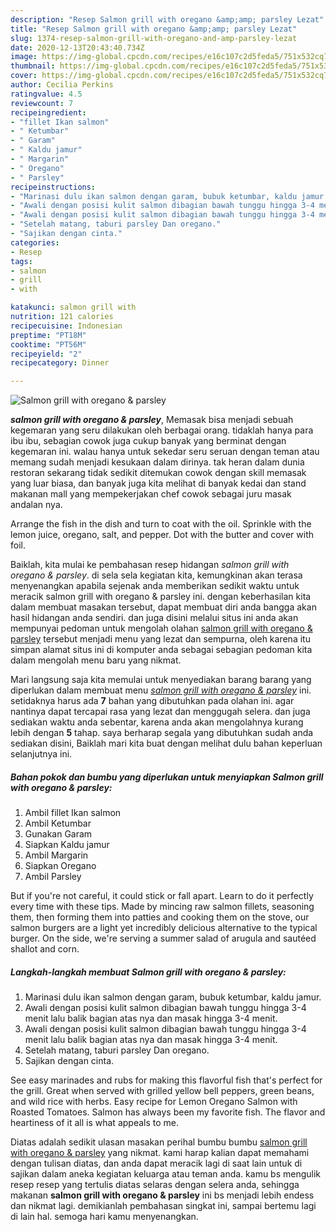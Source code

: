 ```yaml
---
description: "Resep Salmon grill with oregano &amp;amp; parsley Lezat"
title: "Resep Salmon grill with oregano &amp;amp; parsley Lezat"
slug: 1374-resep-salmon-grill-with-oregano-and-amp-parsley-lezat
date: 2020-12-13T20:43:40.734Z
image: https://img-global.cpcdn.com/recipes/e16c107c2d5feda5/751x532cq70/salmon-grill-with-oregano-parsley-foto-resep-utama.jpg
thumbnail: https://img-global.cpcdn.com/recipes/e16c107c2d5feda5/751x532cq70/salmon-grill-with-oregano-parsley-foto-resep-utama.jpg
cover: https://img-global.cpcdn.com/recipes/e16c107c2d5feda5/751x532cq70/salmon-grill-with-oregano-parsley-foto-resep-utama.jpg
author: Cecilia Perkins
ratingvalue: 4.5
reviewcount: 7
recipeingredient:
- "fillet Ikan salmon"
- " Ketumbar"
- " Garam"
- " Kaldu jamur"
- " Margarin"
- " Oregano"
- " Parsley"
recipeinstructions:
- "Marinasi dulu ikan salmon dengan garam, bubuk ketumbar, kaldu jamur."
- "Awali dengan posisi kulit salmon dibagian bawah tunggu hingga 3-4 menit lalu balik bagian atas nya dan masak hingga 3-4 menit."
- "Awali dengan posisi kulit salmon dibagian bawah tunggu hingga 3-4 menit lalu balik bagian atas nya dan masak hingga 3-4 menit."
- "Setelah matang, taburi parsley Dan oregano."
- "Sajikan dengan cinta."
categories:
- Resep
tags:
- salmon
- grill
- with

katakunci: salmon grill with 
nutrition: 121 calories
recipecuisine: Indonesian
preptime: "PT18M"
cooktime: "PT56M"
recipeyield: "2"
recipecategory: Dinner

---
```



![Salmon grill with oregano &amp; parsley](https://img-global.cpcdn.com/recipes/e16c107c2d5feda5/751x532cq70/salmon-grill-with-oregano-parsley-foto-resep-utama.jpg)

<b><i>salmon grill with oregano &amp; parsley</i></b>, Memasak bisa menjadi sebuah kegemaran yang seru dilakukan oleh berbagai orang. tidaklah hanya para ibu ibu, sebagian cowok juga cukup banyak yang berminat dengan kegemaran ini. walau hanya untuk sekedar seru seruan dengan teman atau memang sudah menjadi kesukaan dalam dirinya. tak heran dalam dunia restoran sekarang tidak sedikit ditemukan cowok dengan skill memasak yang luar biasa, dan banyak juga kita melihat di banyak kedai dan stand makanan mall yang mempekerjakan chef cowok sebagai juru masak andalan nya.

Arrange the fish in the dish and turn to coat with the oil. Sprinkle with the lemon juice, oregano, salt, and pepper. Dot with the butter and cover with foil.

Baiklah, kita mulai ke pembahasan resep hidangan <i>salmon grill with oregano &amp; parsley</i>. di sela sela kegiatan kita, kemungkinan akan terasa menyenangkan apabila sejenak anda memberikan sedikit waktu untuk meracik salmon grill with oregano &amp; parsley ini. dengan keberhasilan kita dalam membuat masakan tersebut, dapat membuat diri anda bangga akan hasil hidangan anda sendiri. dan juga disini melalui situs ini anda akan mempunyai pedoman untuk mengolah olahan <u>salmon grill with oregano &amp; parsley</u> tersebut menjadi menu yang lezat dan sempurna, oleh karena itu simpan alamat situs ini di komputer anda sebagai sebagian pedoman kita dalam mengolah menu baru yang nikmat.


Mari langsung saja kita memulai untuk menyediakan barang barang yang diperlukan dalam membuat menu <u><i>salmon grill with oregano &amp; parsley</i></u> ini. setidaknya harus ada <b>7</b> bahan yang dibutuhkan pada olahan ini. agar nantinya dapat tercapai rasa yang lezat dan menggugah selera. dan juga sediakan waktu anda sebentar, karena anda akan mengolahnya kurang lebih dengan <b>5</b> tahap. saya berharap segala yang dibutuhkan sudah anda sediakan disini, Baiklah mari kita buat dengan melihat dulu bahan keperluan selanjutnya ini.

<!--inarticleads1-->

##### Bahan pokok dan bumbu yang diperlukan untuk menyiapkan Salmon grill with oregano &amp; parsley:

1. Ambil fillet Ikan salmon
1. Ambil  Ketumbar
1. Gunakan  Garam
1. Siapkan  Kaldu jamur
1. Ambil  Margarin
1. Siapkan  Oregano
1. Ambil  Parsley


But if you&#39;re not careful, it could stick or fall apart. Learn to do it perfectly every time with these tips. Made by mincing raw salmon fillets, seasoning them, then forming them into patties and cooking them on the stove, our salmon burgers are a light yet incredibly delicious alternative to the typical burger. On the side, we&#39;re serving a summer salad of arugula and sautéed shallot and corn. 

<!--inarticleads2-->

##### Langkah-langkah membuat Salmon grill with oregano &amp; parsley:

1. Marinasi dulu ikan salmon dengan garam, bubuk ketumbar, kaldu jamur.
1. Awali dengan posisi kulit salmon dibagian bawah tunggu hingga 3-4 menit lalu balik bagian atas nya dan masak hingga 3-4 menit.
1. Awali dengan posisi kulit salmon dibagian bawah tunggu hingga 3-4 menit lalu balik bagian atas nya dan masak hingga 3-4 menit.
1. Setelah matang, taburi parsley Dan oregano.
1. Sajikan dengan cinta.


See easy marinades and rubs for making this flavorful fish that&#39;s perfect for the grill. Great when served with grilled yellow bell peppers, green beans, and wild rice with herbs. Easy recipe for Lemon Oregano Salmon with Roasted Tomatoes. Salmon has always been my favorite fish. The flavor and heartiness of it all is what appeals to me. 

Diatas adalah sedikit ulasan masakan perihal bumbu bumbu <u>salmon grill with oregano &amp; parsley</u> yang nikmat. kami harap kalian dapat memahami dengan tulisan diatas, dan anda dapat meracik lagi di saat lain untuk di sajikan dalam aneka kegiatan keluarga atau teman anda. kamu bs mengulik resep resep yang tertulis diatas selaras dengan selera anda, sehingga makanan <b>salmon grill with oregano &amp; parsley</b> ini bs menjadi lebih endess dan nikmat lagi. demikianlah pembahasan singkat ini, sampai bertemu lagi di lain hal. semoga hari kamu menyenangkan.
